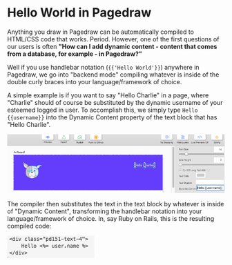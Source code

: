 Hello World in Pagedraw
=

<!-- This is a bad hello world example. Let's think of something better -->

Anything you draw in Pagedraw can be automatically compiled to HTML/CSS code that works. Period. However, one of the first questions of our users is often **"How can I add dynamic content - content that comes from a database, for example - in Pagedraw?"**

Well if you use handlebar notation (`{{'Hello World'}}`) anywhere in Pagedraw, we go into "backend mode" compiling whatever is
inside of the double curly braces into your language/framework of choice.

A simple example is if you want to say "Hello Charlie" in a page, where "Charlie" should of course be substituted by the dynamic username of
your esteemed logged in user. To accomplish this, we simply type `Hello {{username}}` into the Dynamic Content property
of the text block that has "Hello Charlie".

![Dynamic Hello](images/dynamic_hello.png)

The compiler then substitutes the text in the text block by whatever is inside of "Dynamic Content", transforming the
handlebar notation into your language/framework of choice. In, say Ruby on Rails, this is the resulting compiled code:

![Dynamic Hello Code](images/dynamic_hello_code.png)
